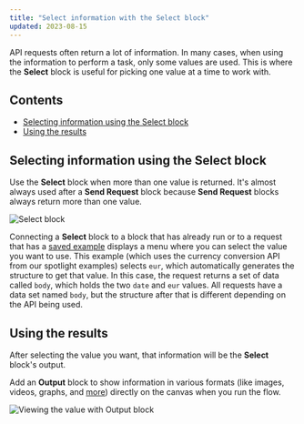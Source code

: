 ```yaml
---
title: "Select information with the Select block"
updated: 2023-08-15
---
```


API requests often return a lot of information. In many cases, when using the information to perform a task, only some values are used. This is where the **Select** block is useful for picking one value at a time to work with.

## Contents

* [Selecting information using the Select block](#selecting-information-using-the-select-block)
* [Using the results](#using-the-results)

## Selecting information using the Select block

Use the **Select** block when more than one value is returned. It's almost always used after a **Send Request** block because **Send Request** blocks always return more than one value.

<img src="https://assets.postman.com/postman-labs-docs/concepts/adding-a-select-block-updated.gif" alt="Select block" fetchpriority="low" loading="lazy" />

Connecting a **Select** block to a block that has already run or to a request that has a [saved example](/docs/sending-requests/examples/) displays a menu where you can select the value you want to use. This example (which uses the currency conversion API from our spotlight examples) selects `eur`, which automatically generates the structure to get that value. In this case, the request returns a set of data called `body`, which holds the two `date` and `eur` values. All requests have a data set named `body`, but the structure after that is different depending on the API being used.

## Using the results

After selecting the value you want, that information will be the **Select** block's output.

Add an **Output** block to show information in various formats (like images, videos, graphs, and [more](/docs/postman-flows/reference/visualizing-data/)) directly on the canvas when you run the flow.

<img src="https://assets.postman.com/postman-labs-docs/concepts/updated-viewing-variable-with-output-block.gif" alt="Viewing the value with Output block" fetchpriority="low" loading="lazy" />
